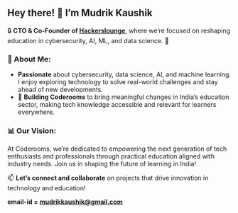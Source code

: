 ## Hey there! 👋 I’m Mudrik Kaushik 

🔒 **CTO & Co-Founder of [Hackerslounge](https://coderooms.in/)**, where we’re focused on reshaping education in cybersecurity, AI, ML, and data science. 🚀

### 👀 About Me:
- **Passionate** about cybersecurity, data science, AI, and machine learning. I enjoy exploring technology to solve real-world challenges and stay ahead of new developments.
- 🌱 **Building Coderooms** to bring meaningful changes in India’s education sector, making tech knowledge accessible and relevant for learners everywhere.

### 📊 Our Vision:
At Coderooms, we’re dedicated to empowering the next generation of tech enthusiasts and professionals through practical education aligned with industry needs. Join us in shaping the future of learning in India!

📫 **Let’s connect and collaborate** on projects that drive innovation in technology and education!

**email-id = mudrikkaushik@gmail.com**
